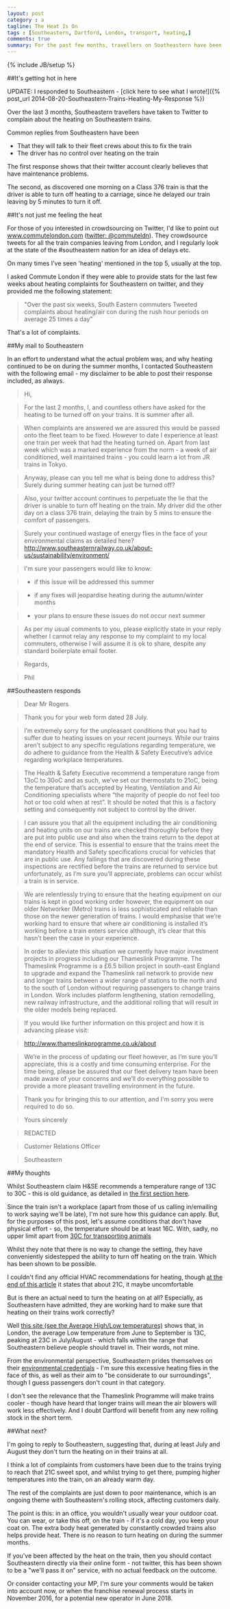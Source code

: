 ```yaml
---
layout: post
category : a
tagline: The Heat Is On
tags : [Southeastern, Dartford, London, transport, heating,]
comments: true
summary: For the past few months, travellers on Southeastern have been complaining about heating. I asked Southeastern about this, here's their response, and my thoughts on it.
---
```


{% include JB/setup %}


##It's getting hot in here

UPDATE: I responded to Southeastern - [click here to see what I wrote!]({% post_url 2014-08-20-Southeastern-Trains-Heating-My-Response %})

Over the last 3 months, Southeastern travellers have taken to Twitter to complain about the heating on Southeastern trains.

Common replies from Southeastern have been
 - That they will talk to their fleet crews about this to fix the train
 - The driver has no control over heating on the train
 
The first response shows that their twitter account clearly believes that have maintenance problems.

The second, as discovered one morning on a Class 376 train is that the driver is able to turn off heating to a carriage, since he delayed our train leaving by 5 minutes to turn it off.

##It's not just me feeling the heat

For those of you interested in crowdsourcing on Twitter, I'd like to point out www.commutelondon.com ([twitter: @commuteldn](http://twitter.com/commuteldn)).  They crowdsource tweets for all the train companies leaving from London, and I regularly look at the state of the #southeastern nation for an idea of delays etc.

On many times I've seen 'heating' mentioned in the top 5, usually at the top.

I asked Commute London if they were able to provide stats for the last few weeks about heating complaints for Southeastern on twitter, and they provided me the following statement:

>"Over the past six weeks,  South Eastern commuters Tweeted complaints about heating/air con during the rush hour periods on average 25 times a day"

That's a lot of complaints.

##My mail to Southeastern

In an effort to understand what the actual problem was, and why heating continued to be on during the summer months, I contacted Southeastern with the following email - my disclaimer to be able to post their response included, as always.

>Hi, 

>For the last 2 months, I, and countless others have asked for the heating to be turned off on your trains. It is summer after all.

>When complaints are answered we are assured this would be passed onto the fleet team to be fixed. However to date I experience at least one train per week that had the heating turned on. Apart from last week which was a marked experience from the norm - a week of air conditioned, well maintained trains - you could learn a lot from JR trains in Tokyo.

>Anyway, please can you tell me what is being done to address this? Surely during summer heating can just be turned off?

>Also, your twitter account continues to perpetuate the lie that the driver is unable to turn off heating on the train. My driver did the other day on a class 376 train, delaying the train by 5 mins to ensure the comfort of passengers. 

>Surely your continued wastage of energy flies in the face of your environmental claims as detailed here? http://www.southeasternrailway.co.uk/about-us/sustainability/environment/

>I'm sure your passengers would like to know:

>- if this issue will be addressed this summer

>- if any fixes will jeopardise heating during the autumn/winter months

>- your plans to ensure these issues do not occur next summer

>As per my usual comments to you, please explicitly state in your reply whether I cannot relay any response to my complaint to my local commuters, otherwise I will assume it is ok to share, despite any standard boilerplate email footer.

>Regards,

>Phil


##Southeastern responds

>Dear Mr Rogers
 
>Thank you for your web form dated 28 July.
 
>I’m extremely sorry for the unpleasant conditions that you had to suffer due to heating issues on your recent journeys. While our trains aren’t subject to any specific regulations regarding temperature, we do adhere to guidance from the Health & Safety Executive’s advice regarding workplace temperatures.
 
>The Health & Safety Executive recommend a temperature range from 13oC to 30oC and as such, we’ve set our thermostats to 21oC, being the temperature that’s accepted by Heating, Ventilation and Air Conditioning specialists where “the majority of people do not feel too hot or too cold when at rest”. It should be noted that this is a factory setting and consequently not subject to control by the driver.
 
>I can assure you that all the equipment including the air conditioning and heating units on our trains are checked thoroughly before they are put into public use and also when the trains return to the depot at the end of service. This is essential to ensure that the trains meet the mandatory Health and Safety specifications crucial for vehicles that are in public use. Any failings that are discovered during these inspections are rectified before the trains are returned to service but unfortunately, as I’m sure you’ll appreciate, problems can occur whilst a train is in service.
 
>We are relentlessly trying to ensure that the heating equipment on our trains is kept in good working order however, the equipment on our older Networker (Metro) trains is less sophisticated and reliable than those on the newer generation of trains. I would emphasise that we’re working hard to ensure that where air conditioning is installed it’s working before a train enters service although, it’s clear that this hasn’t been the case in your experience.
 
>In order to alleviate this situation we currently have major investment projects in progress including our Thameslink Programme. The Thameslink Programme is a £6.5 billion project in south-east England to upgrade and expand the Thameslink rail network to provide new and longer trains between a wider range of stations to the north and to the south of London without requiring passengers to change trains in London. Work includes platform lengthening, station remodelling, new railway infrastructure, and the additional rolling that will result in the older models being replaced.
 
>If you would like further information on this project and how it is advancing please visit:
 
>http://www.thameslinkprogramme.co.uk/about
 
>We’re in the process of updating our fleet however, as I’m sure you’ll appreciate, this is a costly and time consuming enterprise. For the time being, please be assured that our fleet delivery team have been made aware of your concerns and we’ll do everything possible to provide a more pleasant travelling environment in the future.
 
>Thank you for bringing this to our attention, and I'm sorry you were required to do so.
 
>Yours sincerely
 
 
>REDACTED

>Customer Relations Officer

>Southeastern
 
 
##My thoughts

Whilst Southeastern claim H&SE recommends a temperature range of 13C to 30C - this is old guidance, as detailed in [the first section here](http://www.hse.gov.uk/temperature/faq.htm).

Since the train isn't a workplace (apart from those of us calling in/emailing to work saying we'll be late), I'm not sure how this guidance can apply. But, for the purposes of this post, let's assume conditions that don't have physical effort - so, the temperature should be at least 16C. With, sadly, no upper limit apart from [30C for transporting animals](https://www.gov.uk/farm-animal-welfare-during-transportation)

Whilst they note that there is no way to change the setting, they have conveniently sidestepped the ability to turn off heating on the train. Which has been shown to be possible.

I couldn't find any official HVAC recommendations for heating, though [at the end of this article](https://suite.io/deborah-percy/4187225) it states that about 21C, it maybe uncomfortable

But is there an actual need to turn the heating on at all? Especially, as Southeastern have admitted, they are working hard to make sure that heating on their trains work correctly?

Well [this site (see the Average High/Low temperatures)](http://www.holiday-weather.com/london/averages/) shows that, in London, the average Low temperature from June to September is 13C, peaking at 23C in July/August - which falls within the range that Southeastern believe people should travel in. Their words, not mine.

From the environmental perspective, Southeastern prides themselves on their [environmental credentials](http://www.southeasternrailway.co.uk/about-us/sustainability/environment/) - I'm sure this excessive heating flies in the face of this, as well as their aim to "be considerate to our surroundings", though I guess passengers don't count in that category.

I don't see the relevance that the Thameslink Programme will make trains cooler - though have heard that longer trains will mean the air blowers will work less effectively.  And I doubt Dartford will benefit from any new rolling stock in the short term.

##What next?

I'm going to reply to Southeastern, suggesting that, during at least July and August they don't turn the heating on in their trains at all.

I think a lot of complaints from customers have been due to the trains trying to reach that 21C sweet spot, and whilst trying to get there, pumping higher temperatures into the train, on an already warm day. 

The rest of the complaints are just down to poor maintenance, which is an ongoing theme with Southeastern's rolling stock, affecting customers daily.

The point is this: in an office, you wouldn't usually wear your outdoor coat. You can wear, or take this off, on the train - if it's a cold day, you keep your coat on.  The extra body heat generated by constantly crowded trains also helps provide heat.  There is no reason to turn heating on during the summer months.

If you've been affected by the heat on the train, then you should contact Southeastern directly via their online form - not twitter, this has been shown to be a "we'll pass it on" service, with no actual feedback on the outcome.  

Or consider contacting your MP, I'm sure your comments would be taken into account now, or when the franchise renewal process starts in November 2016, for a potential new operator in June 2018.

